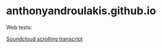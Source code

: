 # anthonyandroulakis.github.io
Web tests:

<a href="http://anthonyandroulakis.github.io/anthonyandroulakis.github.io/SoundcloudTranscript/index.html" target="\_blank">Soundcloud scrolling transcript</a>

